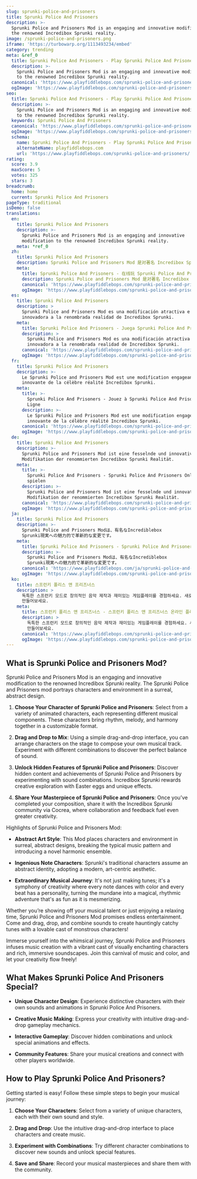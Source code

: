 ```yaml
---
slug: sprunki-police-and-prisoners
title: Sprunki Police And Prisoners
description: >-
  Sprunki Police and Prisoners Mod is an engaging and innovative modification to
  the renowned Incredibox Sprunki reality.
image: /sprunki-police-and-prisoners.png
iframe: 'https://turbowarp.org/1113493234/embed'
category: trending
meta: &ref_0
  title: Sprunki Police And Prisoners - Play Sprunki Police And Prisoners Online
  description: >-
    Sprunki Police and Prisoners Mod is an engaging and innovative modification
    to the renowned Incredibox Sprunki reality.
  canonical: 'https://www.playfiddlebops.com/sprunki-police-and-prisoners/'
  ogImage: 'https://www.playfiddlebops.com/sprunki-police-and-prisoners.png'
seo:
  title: Sprunki Police And Prisoners - Play Sprunki Police And Prisoners Online
  description: >-
    Sprunki Police and Prisoners Mod is an engaging and innovative modification
    to the renowned Incredibox Sprunki reality.
  keywords: Sprunki Police And Prisoners
  canonical: 'https://www.playfiddlebops.com/sprunki-police-and-prisoners/'
  ogImage: 'https://www.playfiddlebops.com/sprunki-police-and-prisoners.png'
  schema:
    name: Sprunki Police And Prisoners - Play Sprunki Police And Prisoners Online
    alternateName: playfiddlebops.com
    url: 'https://www.playfiddlebops.com/sprunki-police-and-prisoners/'
rating:
  score: 3.9
  maxScore: 5
  votes: 325
  stars: 3
breadcrumb:
  home: home
  current: Sprunki Police And Prisoners
pageType: traditional
isDemo: false
translations:
  en:
    title: Sprunki Police And Prisoners
    description: >-
      Sprunki Police and Prisoners Mod is an engaging and innovative
      modification to the renowned Incredibox Sprunki reality.
    meta: *ref_0
  zh:
    title: Sprunki Police And Prisoners
    description: Sprunki Police and Prisoners Mod 是对著名 Incredibox Sprunki 现实的引人入胜且创新的改编。
    meta:
      title: Sprunki Police And Prisoners - 在线玩 Sprunki Police And Prisoners
      description: Sprunki Police and Prisoners Mod 是对著名 Incredibox Sprunki 现实的引人入胜且创新的改编。
      canonical: 'https://www.playfiddlebops.com/sprunki-police-and-prisoners/'
      ogImage: 'https://www.playfiddlebops.com/sprunki-police-and-prisoners.png'
  es:
    title: Sprunki Police And Prisoners
    description: >
      Sprunki Police and Prisoners Mod es una modificación atractiva e
      innovadora a la renombrada realidad de Incredibox Sprunki.
    meta:
      title: Sprunki Police And Prisoners - Juega Sprunki Police And Prisoners Online
      description: >
        Sprunki Police and Prisoners Mod es una modificación atractiva e
        innovadora a la renombrada realidad de Incredibox Sprunki.
      canonical: 'https://www.playfiddlebops.com/sprunki-police-and-prisoners/'
      ogImage: 'https://www.playfiddlebops.com/sprunki-police-and-prisoners.png'
  fr:
    title: Sprunki Police And Prisoners
    description: >-
      Le Sprunki Police and Prisoners Mod est une modification engageante et
      innovante de la célèbre réalité Incredibox Sprunki.
    meta:
      title: >-
        Sprunki Police And Prisoners - Jouez à Sprunki Police And Prisoners en
        Ligne
      description: >-
        Le Sprunki Police and Prisoners Mod est une modification engageante et
        innovante de la célèbre réalité Incredibox Sprunki.
      canonical: 'https://www.playfiddlebops.com/sprunki-police-and-prisoners/'
      ogImage: 'https://www.playfiddlebops.com/sprunki-police-and-prisoners.png'
  de:
    title: Sprunki Police And Prisoners
    description: >-
      Sprunki Police and Prisoners Mod ist eine fesselnde und innovative
      Modifikation der renommierten Incredibox Sprunki Realität.
    meta:
      title: >-
        Sprunki Police And Prisoners - Sprunki Police And Prisoners Online
        spielen
      description: >-
        Sprunki Police and Prisoners Mod ist eine fesselnde und innovative
        Modifikation der renommierten Incredibox Sprunki Realität.
      canonical: 'https://www.playfiddlebops.com/sprunki-police-and-prisoners/'
      ogImage: 'https://www.playfiddlebops.com/sprunki-police-and-prisoners.png'
  ja:
    title: Sprunki Police And Prisoners
    description: >-
      Sprunki Police and Prisoners Modは、有名なIncrediblebox
      Sprunki現実への魅力的で革新的な変更です。
    meta:
      title: Sprunki Police And Prisoners - Sprunki Police And Prisoners をオンラインでプレイ
      description: >-
        Sprunki Police and Prisoners Modは、有名なIncrediblebox
        Sprunki現実への魅力的で革新的な変更です。
      canonical: 'https://www.playfiddlebops.com/ja/sprunki-police-and-prisoners/'
      ogImage: 'https://www.playfiddlebops.com/sprunki-police-and-prisoners.png'
  ko:
    title: 스프런키 폴리스 앤 프리즈너스
    description: >
      독특한 스프런키 모드로 창의적인 음악 제작과 재미있는 게임플레이를 경험하세요. 새로운 캐릭터와 사운드로 여러분만의 음악 작품을
      만들어보세요.
    meta:
      title: 스프런키 폴리스 앤 프리즈너스 - 스프런키 폴리스 앤 프리즈너스 온라인 플레이
      description: >
        독특한 스프런키 모드로 창의적인 음악 제작과 재미있는 게임플레이를 경험하세요. 새로운 캐릭터와 사운드로 여러분만의 음악 작품을
        만들어보세요.
      canonical: 'https://www.playfiddlebops.com/sprunki-police-and-prisoners/'
      ogImage: 'https://www.playfiddlebops.com/sprunki-police-and-prisoners.png'
---
```


## What is Sprunki Police and Prisoners Mod?

Sprunki Police and Prisoners Mod is an engaging and innovative modification to the renowned Incredibox Sprunki reality. The Sprunki Police and Prisoners mod portrays characters and environment in a surreal, abstract design.

1. **Choose Your Character of Sprunki Police and Prisoners**: Select from a variety of animated characters, each representing different musical components. These characters bring rhythm, melody, and harmony together in a customizable format.

1. **Drag and Drop to Mix**: Using a simple drag-and-drop interface, you can arrange characters on the stage to compose your own musical track. Experiment with different combinations to discover the perfect balance of sound.

1. **Unlock Hidden Features of Sprunki Police and Prisoners**: Discover hidden content and achievements of Sprunki Police and Prisoners by experimenting with sound combinations. Incredibox Sprunki rewards creative exploration with Easter eggs and unique effects.

1. **Share Your Masterpiece of Sprunki Police and Prisoners**: Once you’ve completed your composition, share it with the Incredibox Sprunki community via Cocrea, where collaboration and feedback fuel even greater creativity.

Highlights of Sprunki Police and Prisoners Mod:

- **Abstract Art Style**: This Mod places characters and environment in surreal, abstract designs, breaking the typical music pattern and introducing a novel harmonic ensemble.

- **Ingenious Note Characters**: Sprunki's traditional characters assume an abstract identity, adopting a modern, art-centric aesthetic.

- **Extraordinary Musical Journey**: It's not just making tunes; it's a symphony of creativity where every note dances with color and every beat has a personality, turning the mundane into a magical, rhythmic adventure that's as fun as it is mesmerizing.

Whether you’re showing off your musical talent or just enjoying a relaxing time, Sprunki Police and Prisoners Mod promises endless entertainment. Come and drag, drop, and combine sounds to create hauntingly catchy tunes with a lovable cast of monstrous characters!

Immerse yourself into the whimsical journey, Sprunki Police and Prisoners infuses music creation with a vibrant cast of visually enchanting characters and rich, immersive soundscapes. Join this carnival of music and color, and let your creativity flow freely!

## What Makes Sprunki Police And Prisoners Special?

- **Unique Character Design**: Experience distinctive characters with their own sounds and animations in Sprunki Police And Prisoners.

- **Creative Music Making**: Express your creativity with intuitive drag-and-drop gameplay mechanics.

- **Interactive Gameplay**: Discover hidden combinations and unlock special animations and effects.

- **Community Features**: Share your musical creations and connect with other players worldwide.

## How to Play Sprunki Police And Prisoners?

Getting started is easy! Follow these simple steps to begin your musical journey:

1. **Choose Your Characters**: Select from a variety of unique characters, each with their own sound and style.

1. **Drag and Drop**: Use the intuitive drag-and-drop interface to place characters and create music.

1. **Experiment with Combinations**: Try different character combinations to discover new sounds and unlock special features.

1. **Save and Share**: Record your musical masterpieces and share them with the community.
